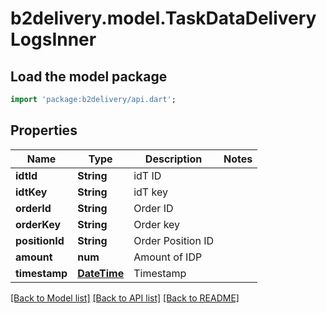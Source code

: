 # b2delivery.model.TaskDataDeliveryLogsInner

## Load the model package
```dart
import 'package:b2delivery/api.dart';
```

## Properties
Name | Type | Description | Notes
------------ | ------------- | ------------- | -------------
**idtId** | **String** | idT ID | 
**idtKey** | **String** | idT key | 
**orderId** | **String** | Order ID | 
**orderKey** | **String** | Order key | 
**positionId** | **String** | Order Position ID | 
**amount** | **num** | Amount of IDP | 
**timestamp** | [**DateTime**](DateTime.md) | Timestamp | 

[[Back to Model list]](../README.md#documentation-for-models) [[Back to API list]](../README.md#documentation-for-api-endpoints) [[Back to README]](../README.md)


